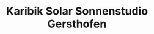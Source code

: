 ---
title: "Karibik Solar Sonnenstudio Gersthofen"
url: /gersthofen/karibik-solar-sonnenstudio-gersthofen/
shop: Kosmetik
---